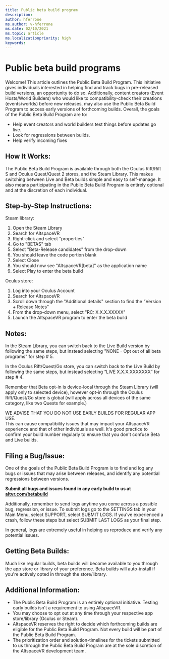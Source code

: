 ```yaml
---
title: Public beta build program
description: 
author: hferrone
ms.author: v-hferrone
ms.date: 02/10/2021
ms.topic: article
ms.localizationpriority: high
keywords: 
---
```


# Public beta build programs

Welcome! This article outlines the Public Beta Build Program. This initiative gives individuals interested in helping find and track bugs in pre-released build versions, an opportunity to do so. Additionally, content creators (Event Hosts/World Builders) who would like to compatibility-check their creations (events/worlds) before new releases, may also use the Public Beta Build Program to access early versions of forthcoming builds. Overall, the goals of the Public Beta Build Program are to: 

* Help event creators and world builders test things before updates go live.  
* Look for regressions between builds. 
* Help verify incoming fixes 
 
## How It Works: 

The Public Beta Build Program is available through both the Oculus Rift/Rift S and Oculus Quest/Quest 2 stores, and the Steam Library. This makes switching between Live and Beta builds simple and easy to self-manage. It also means participating in the Public Beta Build Program is entirely optional and at the discretion of each individual. 

## Step-by-Step Instructions:  

Steam library:

1. Open the Steam Library
2. Search for AltspaceVR
3. Right-click and select "properties"
4. Go to "BETAS" tab
5. Select "Beta-Release candidates" from the drop-down
6. You should leave the code portion blank
7. Select Close
8. You should now see "AltspaceVR[beta]" as the application name
9. Select Play to enter the beta build

Oculus store:

1. Log into your Oculus Account
2. Search for AltspaceVR
3. Scroll down through the "Additional details" section to find the "Version + Release Notes"
4. From the drop-down menu, select "RC: X.X.X.XXXXX"
5. Launch the AltspaceVR program to enter the beta build

## Notes: 

In the Steam Library, you can switch back to the Live Build version by following the same steps, but instead selecting "NONE - Opt out of all beta programs" for step # 5. 

In the Oculus Rift/Quest/Go store, you can switch back to the Live Build by following the same steps, but instead selecting “LIVE X.X.X.XXXXXXX” for step # 4. 

Remember that Beta opt-in is device-local through the Steam Library (will apply only to selected device), however opt-in through the Oculus Rift/Quest/Go store is global (will apply across all devices of the same category, like two Quests for example.) 

WE ADVISE THAT YOU DO NOT USE EARLY BUILDS FOR REGULAR APP USE.  
This can cause compatibility issues that may impact your AltspaceVR experience and that of other individuals as well. It's good practice to confirm your build number regularly to ensure that you don't confuse Beta and Live builds. 

## Filing a Bug/Issue: 

One of the goals of the Public Beta Build Program is to find and log any bugs or issues that may arise between releases, and identify any potential regressions between versions.  

**Submit all bugs and issues found in any early build to us at [altvr.com/betabuild](altvr.com/betabuild)**

Additionally, remember to send logs anytime you come across a possible bug, regression, or issue. To submit logs go to the SETTINGS tab in your Main Menu, select SUPPORT, select SUBMIT LOGS. If you've experienced a crash, follow these steps but select SUBMIT LAST LOGS as your final step. 

In general, logs are extremely useful in helping us reproduce and verify any potential issues. 

## Getting Beta Builds: 

Much like regular builds, beta builds will become available to you through the app store or library of your preference. Beta builds will auto-install if you're actively opted in through the store/library. 

## Additional Information: 

* The Public Beta Build Program is an entirely optional initiative. Testing early builds isn't a requirement to using AltspaceVR. 
* You may choose to opt out at any time through your respective app store/library (Oculus or Steam).  
* AltspaceVR reserves the right to decide which forthcoming builds are eligible for the Public Beta Build Program. Not every build will be part of the Public Beta Build Program. 
* The prioritization order and solution-timelines for the tickets submitted to us through the Public Beta Build Program are at the sole discretion of the AltspaceVR development team. 